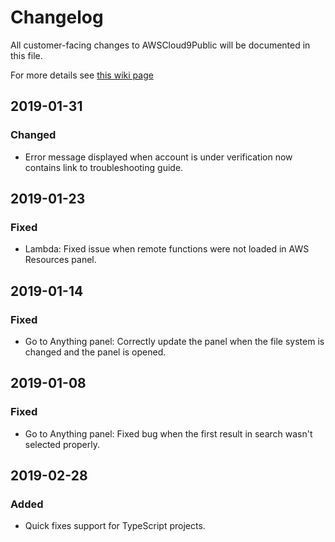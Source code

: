 # Changelog
All customer-facing changes to AWSCloud9Public will be documented in this file.

For more details see [this wiki page](https://w.amazon.com/index.php/AWS/Cloud9/ChangeLog)

## 2019-01-31
### Changed
- Error message displayed when account is under verification now contains link to troubleshooting guide.

## 2019-01-23
### Fixed
- Lambda: Fixed issue when remote functions were not loaded in AWS Resources panel.

## 2019-01-14
### Fixed
- Go to Anything panel: Correctly update the panel when the file system is changed and the panel is opened.

## 2019-01-08
### Fixed
- Go to Anything panel: Fixed bug when the first result in search wasn't selected properly.

## 2019-02-28
### Added
- Quick fixes support for TypeScript projects.